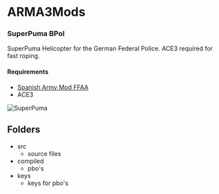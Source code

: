 # ARMA3Mods

### SuperPuma BPol
  
  SuperPuma Helicopter for the German Federal Police.
  ACE3 required for fast roping.
  
  #### Requirements
  * [Spanish Army Mod FFAA](http://www.armaholic.com/page.php?id=25573)
  * ACE3
  
  ![SuperPuma](https://steamuserimages-a.akamaihd.net/ugc/957469508566445998/FCFE3561E6C65E8C39AAC7DC95DC7FB862F64C41/)
  
  
  
  
  ## Folders
  * src
    * source files
  * compiled
    * pbo's
  * keys
    * keys for pbo's
